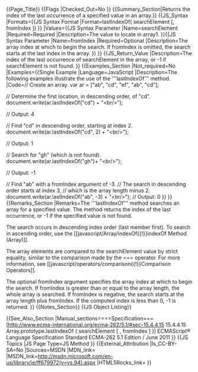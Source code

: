 {{Page_Title}}
{{Flags
|Checked_Out=No
}}
{{Summary_Section|Returns the index of the last occurrence of a specified value in an array.}}
{{JS_Syntax
|Formats={{JS Syntax Format
|Format=lastIndexOf( searchElement [, fromIndex ])
}}
|Values={{JS Syntax Parameter
|Name=searchElement
|Required=Required
|Description=The value to locate in array1.
}}{{JS Syntax Parameter
|Name=fromIndex
|Required=Optional
|Description=The array index at which to begin the search. If fromIndex is omitted, the search starts at the last index in the array.
}}
}}
{{JS_Return_Value
|Description=The index of the last occurrence of searchElement in the array, or -1 if searchElement is not found.
}}
{{Examples_Section
|Not_required=No
|Examples={{Single Example
|Language=JavaScript
|Description=The following examples illustrate the use of the '''lastIndexOf''' method.
|Code=// Create an array.
 var ar = ["ab", "cd", "ef", "ab", "cd"];
 
 // Determine the first location, in descending order, of "cd".
 document.write(ar.lastIndexOf("cd") + "&lt;br/&gt;");
 
 // Output: 4
 
 // Find "cd" in descending order, starting at index 2.
 document.write(ar.lastIndexOf("cd", 2) + "&lt;br/&gt;");
 
 // Output: 1
 
 // Search for "gh" (which is not found).
 document.write(ar.lastIndexOf("gh")+ "&lt;br/&gt;");
 
 // Output: -1
 
 // Find "ab" with a fromIndex argument of -3.
 // The search in descending order starts at index 3,
 // which is the array length minus 2.
 document.write(ar.lastIndexOf("ab", -3) + "&lt;br/&gt;");
 // Output: 0
}}
}}
{{Remarks_Section
|Remarks=The '''lastIndexOf''' method searches an array for a specified value. The method returns the index of the last occurrence, or -1 if the specified value is not found.

The search occurs in descending index order (last member first). To search in ascending order, use the [[javascript/Array/indexOf{{!}}indexOf Method (Array)]].

The array elements are compared to the searchElement value by strict equality, similar to the comparison made by the === operator. For more information, see [[javascript/operators/comparison{{!}}Comparison Operators]].

The optional fromIndex argument specifies the array index at which to begin the search. If fromIndex is greater than or equal to the array length, the whole array is searched. If fromIndex is negative, the search starts at the array length plus fromIndex. If the computed index is less than 0, -1 is returned.
}}
{{Notes_Section}}
{{JS Object Listing}}

{{See_Also_Section
|Manual_sections====Specification===
[http://www.ecma-international.org/ecma-262/5.1/#sec-15.4.4.15 15.4.4.15 Array.prototype.lastIndexOf ( searchElement [ , fromIndex ] )]
ECMAScript® Language Specification
Standard ECMA-262
5.1 Edition / June 2011
}}
{{JS Topics
|JS Page Type=JS Method
}}
{{External_Attribution
|Is_CC-BY-SA=No
|Sources=MSDN
|MDN_link=
|MSDN_link=http://msdn.microsoft.com/en-us/library/ie/ff679972(v=vs.94).aspx
|HTML5Rocks_link=
}}